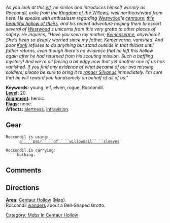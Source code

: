 *As you look at this [elf](Elves.md "wikilink"), he smiles and
introduces himself warmly as Roccondil, exile from the [Kingdom of the
Willows](:Category:_Kingdom_Of_The_Willows.md "wikilink"), well
northeastward from here. He speaks with enthusiasm regarding
[Westwood](:Category:_Westwood.md "wikilink")'s
[centaurs](Centaurs.md "wikilink"), [this beautiful hollow of
theirs](:Category:_Centaur_Hollow.md "wikilink"), and his recent
adventure helping them to escort several of
[Westwood](:Category:_Westwood.md "wikilink")'s unicorns from this very
grotto to other places of safety. He inquires, "Have you seen my mother,
[Kemenserme](Kemenserme.md "wikilink"), anywhere? She's been so deeply
worried since my father, Kemenvarno, vanished. And poor
[Konk](Konk.md "wikilink") refuses to do anything but stand outside in
that thicket until father returns, even though there's no evidence that
he left this hollow again after he had returned from his scouting
mission. Such a baffling mystery! And we're all feeling a bit edgy now
that yet another one of us has vanished. If you find any evidence of
what became of our two missing soldiers, please be sure to bring it to
[ranger Silvanus](Centaur_Ranger.md "wikilink") immediately. I'm sure
that he will reward you handsomely on behalf of all of us."*

**Keywords:** young, elf, elven, rogue, Roccondil.  
**[Level](Level.md "wikilink"):** 20.  
**[Alignment](Alignment.md "wikilink"):** heroic.  
**[Flags](:Category:_Mob_Types.md "wikilink"):** none.  
**Affects:** [alertness](Alertness.md "wikilink"),
[infravision](Infravision.md "wikilink").  

## Gear

`Roccondil is using:`  
<worn on arms>`      `[`a`` ``pair`` ``of`` ``willowmail`` ``sleeves`](Pair_Of_Willowmail_Sleeves.md "wikilink")

`Roccondil is carrying:`  
`     Nothing.`

## Comments

## Directions

**[Area](:Category:_Areas.md "wikilink"):** [Centaur
Hollow](:Category:_Centaur_Hollow.md "wikilink")
([Map](Centaur_Hollow_Map.md "wikilink")).  
Roccondil [wanders](Wandering_Mobs.md "wikilink") about a Bell-Shaped
Grotto.  

[Category: Mobs In Centaur
Hollow](Category:_Mobs_In_Centaur_Hollow "wikilink")
